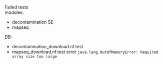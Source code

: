Failed tests \
modules:
- decontamination SE
- mapseq

DB:
- decontamination_download.nf.test
- mapseq_download.nf.test
error
```java.lang.OutOfMemoryError: Required array size too large```